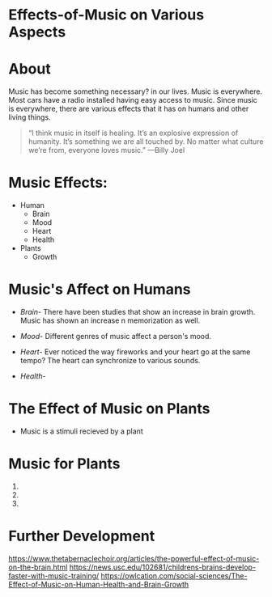 # Effects-of-Music on Various Aspects

# About
Music has become something necessary? in our lives. Music is everywhere. Most cars have a radio installed having easy access to music. Since music is everywhere, there are various effects that it has on humans and other living things. 
> “I think music in itself is healing. It’s an explosive expression of humanity. It’s something we are all touched by. No matter what culture we’re from, everyone loves music.” —Billy Joel

# Music Effects:
* Human 
   * Brain
   * Mood
   * Heart
   * Health
* Plants 
   * Growth 

# Music's Affect on Humans
   * *Brain*-  There have been studies that show an increase in brain growth. Music has shown an increase n memorization as well.

   * *Mood*- Different genres of music affect a person's mood. 

   * *Heart*- Ever noticed the way fireworks and your heart go at the same tempo? The heart can synchronize to various sounds.

   * *Health*- 

# The Effect of Music on Plants
   * Music is a stimuli recieved by a plant

# Music for Plants
   1. 

   1.

   1.


# Further Development
   https://www.thetabernaclechoir.org/articles/the-powerful-effect-of-music-on-the-brain.html
   https://news.usc.edu/102681/childrens-brains-develop-faster-with-music-training/
   https://owlcation.com/social-sciences/The-Effect-of-Music-on-Human-Health-and-Brain-Growth
